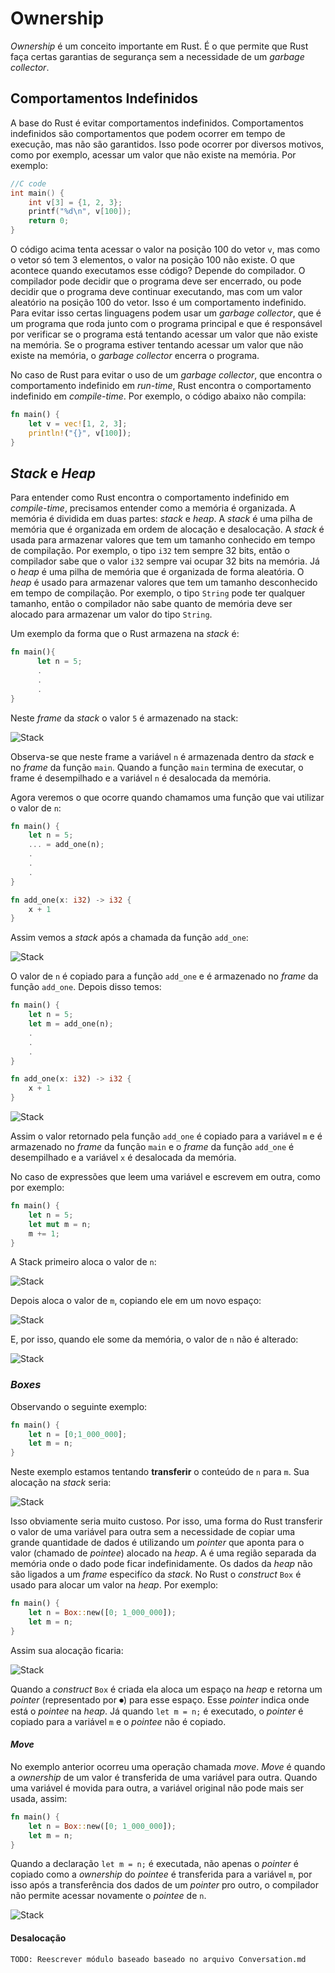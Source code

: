 # Ownership


_Ownership_ é um conceito importante em Rust. É o que permite que Rust faça certas garantias de segurança sem a necessidade de um _garbage collector_.

## Comportamentos Indefinidos

A base do Rust é evitar comportamentos indefinidos. Comportamentos indefinidos são comportamentos que podem ocorrer em tempo de execução, mas não são garantidos. Isso pode ocorrer por diversos motivos, como por exemplo, acessar um valor que não existe na memória. Por exemplo:

```C
//C code
int main() {
    int v[3] = {1, 2, 3};
    printf("%d\n", v[100]);
    return 0;
}
```

O código acima tenta acessar o valor na posição 100 do vetor `v`, mas como o vetor só tem 3 elementos, o valor na posição 100 não existe. O que acontece quando executamos esse código? Depende do compilador. O compilador pode decidir que o programa deve ser encerrado, ou pode decidir que o programa deve continuar executando, mas com um valor aleatório na posição 100 do vetor. Isso é um comportamento indefinido. Para evitar isso certas linguagens podem usar um _garbage collector_, que é um programa que roda junto com o programa principal e que é responsável por verificar se o programa está tentando acessar um valor que não existe na memória. Se o programa estiver tentando acessar um valor que não existe na memória, o _garbage collector_ encerra o programa.

No caso de Rust para evitar o uso de um _garbage collector_, que encontra o comportamento indefinido em _run-time_, Rust encontra o comportamento indefinido em _compile-time_. Por exemplo, o código abaixo não compila:

```Rust
fn main() {
    let v = vec![1, 2, 3];
    println!("{}", v[100]);
}
```

## _Stack_ e _Heap_

Para entender como Rust encontra o comportamento indefinido em _compile-time_, precisamos entender como a memória é organizada. A memória é dividida em duas partes: _stack_ e _heap_. A _stack_ é uma pilha de memória que é organizada em ordem de alocação e desalocação. A _stack_ é usada para armazenar valores que tem um tamanho conhecido em tempo de compilação. Por exemplo, o tipo `i32` tem sempre 32 bits, então o compilador sabe que o valor `i32` sempre vai ocupar 32 bits na memória. Já o _heap_ é uma pilha de memória que é organizada de forma aleatória. O _heap_ é usado para armazenar valores que tem um tamanho desconhecido em tempo de compilação. Por exemplo, o tipo `String` pode ter qualquer tamanho, então o compilador não sabe quanto de memória deve ser alocado para armazenar um valor do tipo `String`.

Um exemplo da forma que o Rust armazena na _stack_ é:

```Rust
fn main(){
      let n = 5;
      .
      .
      .
}
```
Neste _frame_ da _stack_ o valor `5` é armazenado na stack:

![Stack](./images/diagram-0.svg)






Observa-se que neste frame a variável `n` é armazenada dentro da _stack_ e no _frame_ da função `main`. Quando a função `main` termina de executar, o frame é desempilhado e a variável `n` é desalocada da memória.

Agora veremos o que ocorre quando chamamos uma função que vai utilizar o valor de `n`:

```rust
fn main() {
    let n = 5;
    ... = add_one(n);
    .
    .
    .
}

fn add_one(x: i32) -> i32 {
    x + 1
}
```

Assim vemos a _stack_ após a chamada da função `add_one`:

![Stack](./images/diagram-1.svg)

O valor de `n` é copiado para a função `add_one` e é armazenado no _frame_ da função `add_one`. Depois disso temos:

```rust
fn main() {
    let n = 5;
    let m = add_one(n);
    .
    .
    .
}

fn add_one(x: i32) -> i32 {
    x + 1
}
```

![Stack](./images/diagram-2.svg)

Assim o valor retornado pela função `add_one` é copiado para a variável `m` e é armazenado no _frame_ da função `main` e o  _frame_ da função `add_one` é desempilhado e a variável `x` é desalocada da memória.

No caso de expressões que leem uma variável e escrevem em outra, como por exemplo:

```rust
fn main() {
    let n = 5;
    let mut m = n;
    m += 1;
}
```

A Stack primeiro aloca o valor de `n`:

![Stack](./images/diagram-3.svg)

Depois aloca o valor de `m`, copiando ele em um novo espaço:

![Stack](./images/diagram-4.svg)

E, por isso, quando ele some da memória, o valor de `n` não é alterado:

![Stack](./images/diagram-5.svg)

### _Boxes_

Observando o seguinte exemplo:

```rust
fn main() {
    let n = [0;1_000_000];
    let m = n;
}
```

Neste exemplo estamos tentando **transferir** o conteúdo de `n` para `m`.
Sua alocação na _stack_ seria:

![Stack](./images/diagram-6.svg)

Isso obviamente seria muito custoso. Por isso, uma forma do Rust transferir o valor de uma variável para outra sem a necessidade de copiar uma grande quantidade de dados é utilizando um _pointer_ que aponta para o valor (chamado de _pointee_) alocado na _heap_. A é uma região separada da memória onde o dado pode ficar indefinidamente. Os dados da _heap_ não são ligados a um _frame_ especifíco da _stack_. No Rust o _construct_ `Box` é usado para alocar um valor na _heap_. Por exemplo:

```rust
fn main() {
    let n = Box::new([0; 1_000_000]); 
    let m = n;
}
```

Assim sua alocação ficaria:

![Stack](./images/diagram-7.svg)


Quando a _construct_ `Box` é criada ela aloca um espaço na _heap_ e retorna um _pointer_ (representado por ⏺) para esse espaço. Esse _pointer_ indica onde está o _pointee_ na _heap_. Já quando `let m = n;` é executado, o _pointer_ é copiado para a variável `m` e o _pointee_ não é copiado.

#### _Move_

No exemplo anterior ocorreu uma operação chamada _move_. _Move_ é quando a _ownership_ de um valor é transferida de uma variável para outra. Quando uma variável é movida para outra, a variável original não pode mais ser usada, assim:

```rust
fn main() {
    let n = Box::new([0; 1_000_000]); 
    let m = n;
}
```

Quando a declaração `let m = n;` é executada, não apenas o _pointer_ é copiado como a _ownership_ do _pointee_ é transferida para a variável `m`, por isso após a transferência dos dados de um _pointer_ pro outro, o compilador não permite acessar novamente o _pointee_ de `n`.

![Stack](./images/diagram-7.svg)


#### Desalocação

```
TODO: Reescrever módulo baseado baseado no arquivo Conversation.md
```
